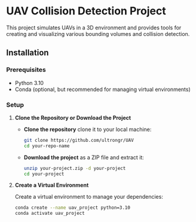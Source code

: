 # UAV Collision Detection Project

This project simulates UAVs in a 3D environment and provides tools for creating and visualizing various bounding volumes and collision detection.

## Installation

### Prerequisites

- Python 3.10
- Conda (optional, but recommended for managing virtual environments)

### Setup

1. **Clone the Repository or Download the Project**

   - **Clone the repository** clone it to your local machine:
     ```bash
     git clone https://github.com/ultrongr/UAV
     cd your-repo-name
     ```
   - **Download the project** as a ZIP file and extract it:
     ```bash
     unzip your-project.zip -d your-project
     cd your-project
     ```

2. **Create a Virtual Environment**

   Create a virtual environment to manage your dependencies:
   ```bash
   conda create --name uav_project python=3.10
   conda activate uav_project

